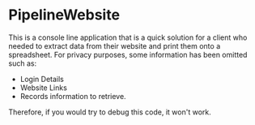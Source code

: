 # PipelineWebsite
This is a console line application that is a quick solution for a client who needed to extract data from their website and print them onto a spreadsheet.
For privacy purposes, some information has been omitted such as:
- Login Details
- Website Links
- Records information to retrieve.

Therefore, if you would try to debug this code, it won't work.
